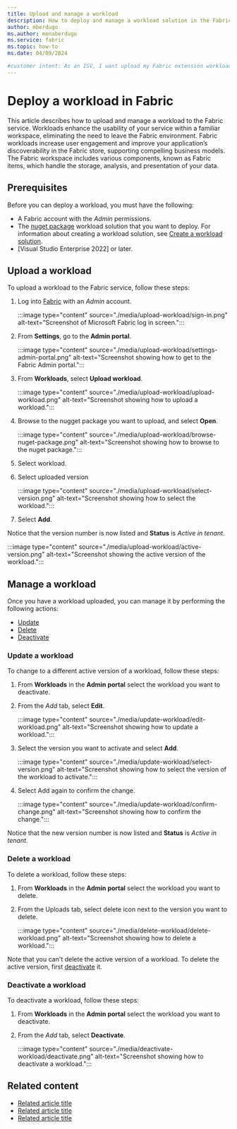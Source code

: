 ```yaml
---
title: Upload and manage a workload
description: How to deploy and manage a workload solution in the Fabric service to improve performance and user engagement.
author: mberdugo
ms.author: monaberdugo
ms.service: fabric
ms.topic: how-to
ms.date: 04/09/2024

#customer intent: As an ISV, I want upload my Fabric extension workload in order to integrating my app into the Fabric framework.
---
```


# Deploy a workload in Fabric

This article describes how to upload and manage a workload to the Fabric service. Workloads enhance the usability of your service within a familiar workspace, eliminating the need to leave the Fabric environment. Fabric workloads increase user engagement and improve your application’s discoverability in the Fabric store, supporting compelling business models. The Fabric workspace includes various components, known as Fabric items, which handle the storage, analysis, and presentation of your data.

## Prerequisites

Before you can deploy a workload, you must have the following:

* A Fabric account with the *Admin* permissions.
* The [nuget package](https://www.nuget.org/) workload solution that you want to deploy. For information about creating a workload solution, see [Create a workload solution](create-workload.md).
* [Visual Studio Enterprise 2022] or later.

## Upload a workload

To upload a workload to the Fabric service, follow these steps:

1. Log into [Fabric](http://powerbi.com) with an *Admin* account.

   :::image type="content" source="./media/upload-workload/sign-in.png" alt-text="Screenshot of Microsoft Fabric log in screen.":::

1. From **Settings**, go to the **Admin portal**.

   :::image type="content" source="./media/upload-workload/settings-admin-portal.png" alt-text="Screenshot showing how to get to the Fabric Admin portal.":::

1. From **Workloads**, select **Upload workload**.

   :::image type="content" source="./media/upload-workload/upload-workload.png" alt-text="Screenshot showing how to upload a workload.":::

1. Browse to the nugget package you want to upload, and select **Open**.

   :::image type="content" source="./media/upload-workload/browse-nuget-package.png" alt-text="Screenshot showing how to browse to the nuget package.":::

1. Select workload.
1. Select uploaded version

   :::image type="content" source="./media/upload-workload/select-version.png" alt-text="Screenshot showing how to select the workload.":::

1. Select **Add**.

Notice that the version number is now listed and **Status** is *Active in tenant*.

   :::image type="content" source="./media/upload-workload/active-version.png" alt-text="Screenshot showing the active version of the workload.":::

## Manage a workload

Once you have a workload uploaded, you can manage it by performing the following actions:

* [Update](#update-a-workload)
* [Delete](#delete-a-workload)  
* [Deactivate](#deactivate-a-workload)  

### Update a workload

To change to a different active version of a workload, follow these steps:

1. From **Workloads** in the **Admin portal** select the workload you want to deactivate.
1. From the *Add* tab, select **Edit**.

   :::image type="content" source="./media/update-workload/edit-workload.png" alt-text="Screenshot showing how to update a workload.":::

1. Select the version you want to activate and select **Add**.

   :::image type="content" source="./media/update-workload/select-version.png" alt-text="Screenshot showing how to select the version of the workload to activate.":::

1. Select Add again to confirm the change.

   :::image type="content" source="./media/update-workload/confirm-change.png" alt-text="Screenshot showing how to confirm the change.":::

Notice that the new version number is now listed and **Status** is *Active in tenant*.

### Delete a workload

To delete a workload, follow these steps:

1. From **Workloads** in the **Admin portal** select the workload you want to delete.
1. From the Uploads tab, select delete icon next to the version you want to delete.

   :::image type="content" source="./media/delete-workload/delete-workload.png" alt-text="Screenshot showing how to delete a workload.":::

Note that you can't delete the active version of a workload. To delete the active version, first [deactivate](#deactivate-a-workload) it.

### Deactivate a workload

To deactivate a workload, follow these steps:

1. From **Workloads** in the **Admin portal** select the workload you want to deactivate.
1. From the *Add* tab, select **Deactivate**.

   :::image type="content" source="./media/deactivate-workload/deactivate.png" alt-text="Screenshot showing how to deactivate a workload.":::

## Related content

* [Related article title](link.md)
* [Related article title](link.md)
* [Related article title](link.md)
